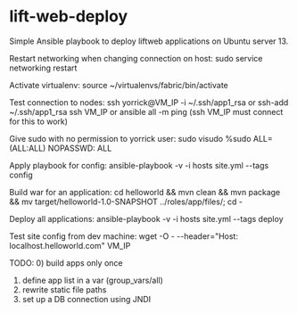 lift-web-deploy
===============
Simple Ansible playbook to deploy liftweb applications on Ubuntu server 13.


Restart networking when changing connection on host:
sudo service networking restart


Activate virtualenv:
source ~/virtualenvs/fabric/bin/activate

Test connection to nodes:
ssh yorrick@VM_IP -i ~/.ssh/app1_rsa
or
ssh-add ~/.ssh/app1_rsa
ssh VM_IP
or
ansible all -m ping (ssh VM_IP must connect for this to work)



Give sudo with no permission to yorrick user:
sudo visudo
%sudo   ALL=(ALL:ALL) NOPASSWD: ALL



Apply playbook for config:
ansible-playbook -v -i hosts site.yml --tags config



Build war for an application:
cd helloworld && mvn clean && mvn package && mv target/helloworld-1.0-SNAPSHOT ../roles/app/files/; cd -



Deploy all applications:
ansible-playbook -v -i hosts site.yml --tags deploy



Test site config from dev machine:
wget -O - --header="Host: localhost.helloworld.com" VM_IP



TODO:
0) build apps only once
1) define app list in a var (group_vars/all)
1) rewrite static file paths
2) set up a DB connection using JNDI


